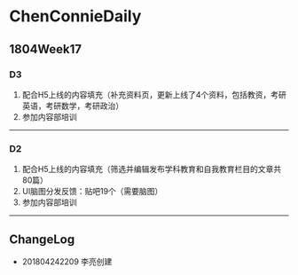 # ChenConnieDaily

## 1804Week17

### D3

1. 配合H5上线的内容填充（补充资料页，更新上线了4个资料，包括教资，考研英语，考研数学，考研政治）
2. 参加内容部培训

----

### D2

1. 配合H5上线的内容填充（筛选并编辑发布学科教育和自我教育栏目的文章共80篇）
2. UI脑图分发反馈：贴吧19个（需要脑图）
3. 参加内容部培训

----

## ChangeLog

- 201804242209 李亮创建
